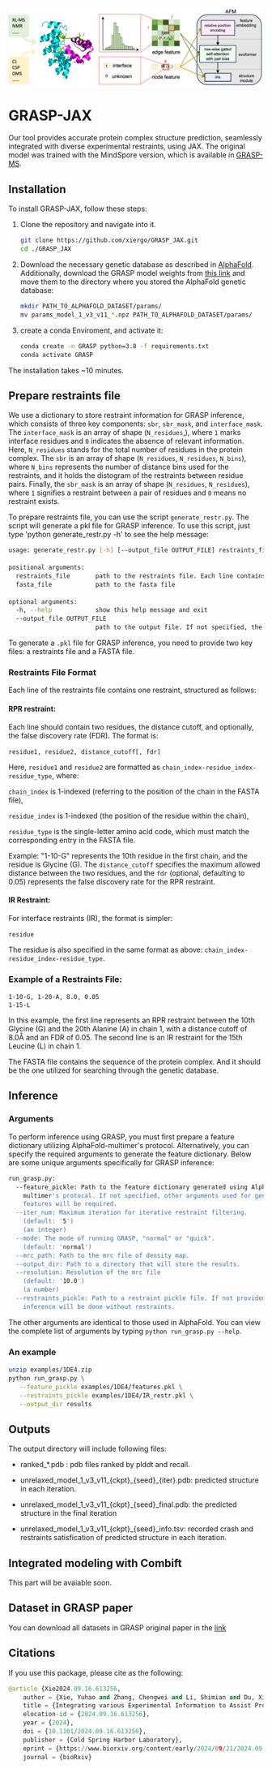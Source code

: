 ![header](imgs/header.png)

# GRASP-JAX

Our tool provides accurate protein complex structure prediction, seamlessly integrated with diverse experimental restraints, using JAX. 
The original model was trained with the MindSpore version, which is available in [GRASP-MS](https://github.com/xiergo/GRASP-MS).

## Installation

To install GRASP-JAX, follow these steps:

1. Clone the repository and navigate into it.

   ```bash
   git clone https://github.com/xiergo/GRASP_JAX.git
   cd ./GRASP_JAX
   ```

2. Download the necessary genetic database as described in [AlphaFold](https://github.com/google-deepmind/alphafold). Additionally, download the GRASP model weights from [this link](https://osf.io/6kjuq/) and move them to the directory where you stored the AlphaFold genetic database:


    ```bash
    mkdir PATH_TO_ALPHAFOLD_DATASET/params/
    mv params_model_1_v3_v11_*.npz PATH_TO_ALPHAFOLD_DATASET/params/
    ```

3. create a conda Enviroment, and activate it:

   ```bash
   conda create -n GRASP python=3.8 -f requirements.txt
   conda activate GRASP
   ```
  The installation takes ~10 minutes.
  
## Prepare restraints file

We use a dictionary to store restraint information for GRASP inference, which consists of three key components: `sbr`, `sbr_mask`, and `interface_mask`. The `interface_mask` is an array of shape (`N_residues`,), where `1` marks interface residues and `0` indicates the absence of relevant information. Here, `N_residues` stands for the total number of residues in the protein complex. The `sbr` is an array of shape (`N_residues`, `N_residues`, `N_bins`), where `N_bins` represents the number of distance bins used for the restraints, and it holds the distogram of the restraints between residue pairs. Finally, the `sbr_mask` is an array of shape (`N_residues`, `N_residues`), where `1` signifies a restraint between a pair of residues and `0` means no restraint exists.

To prepare restraints file, you can use the script `generate_restr.py`. The script will generate a pkl file for GRASP inference. To use this script, just type 'python generate_restr.py -h' to see the help message:
```bash
usage: generate_restr.py [-h] [--output_file OUTPUT_FILE] restraints_file fasta_file

positional arguments:
  restraints_file       path to the restraints file. Each line contains one restraint, with the format: "chainindex1-residueindex1-residuetype1, chainindex1-residueindex1-residuetype1, distance_cutoff[, fdr]" for the RPR restraint, "chainindex1-residueindex1-residuetype1" for the IR restraint.
  fasta_file            path to the fasta file

optional arguments:
  -h, --help            show this help message and exit
  --output_file OUTPUT_FILE
                        path to the output file. If not specified, the output file will be the same as the restraints file with a .pkl extension.
```
To generate a `.pkl` file for GRASP inference, you need to provide two key files: a restraints file and a FASTA file.

### Restraints File Format
Each line of the restraints file contains one restraint, structured as follows:
#### RPR restraint:
Each line should contain two residues, the distance cutoff, and optionally, the false discovery rate (FDR). The format is: 

`residue1, residue2, distance_cutoff[, fdr]`

Here, `residue1` and `residue2` are formatted as `chain_index-residue_index-residue_type`, where:

`chain_index` is 1-indexed (referring to the position of the chain in the FASTA file),

`residue_index` is 1-indexed (the position of the residue within the chain),

`residue_type` is the single-letter amino acid code, which must match the corresponding entry in the FASTA file.

Example: "1-10-G" represents the 10th residue in the first chain, and the residue is Glycine (G).
The `distance_cutoff` specifies the maximum allowed distance between the two residues, and the `fdr` (optional, defaulting to 0.05) represents the false discovery rate for the RPR restraint.

#### IR Restraint:
For interface restraints (IR), the format is simpler:

`residue`

The residue is also specified in the same format as above: `chain_index-residue_index-residue_type`.

### Example of a Restraints File:
```
1-10-G, 1-20-A, 8.0, 0.05
1-15-L
```
In this example, the first line represents an RPR restraint between the 10th Glycine (G) and the 20th Alanine (A) in chain 1, with a distance cutoff of 8.0Å and an FDR of 0.05. The second line is an IR restraint for the 15th Leucine (L) in chain 1.

The FASTA file contains the sequence of the protein complex. And it should be the one utilized for searching through the genetic database.

## Inference

### Arguments
To perform inference using GRASP, you must first prepare a feature dictionary utilizing AlphaFold-multimer's protocol. Alternatively, you can specify the required arguments to generate the feature dictionary. Below are some unique arguments specifically for GRASP inference:
```bash
run_grasp.py:
  --feature_pickle: Path to the feature dictionary generated using AlphaFold-
    multimer's protocal. If not specified, other arguments used for generating
    features will be required.
  --iter_num: Maximum iteration for iterative restraint filtering.
    (default: '5')
    (an integer)
  --mode: The mode of running GRASP, "normal" or "quick".
    (default: 'normal')
  --mrc_path: Path to the mrc file of density map.
  --output_dir: Path to a directory that will store the results.
  --resolution: Resolution of the mrc file
    (default: '10.0')
    (a number)
  --restraints_pickle: Path to a restraint pickle file. If not provided,
    inference will be done without restraints.
```
The other arguments are identical to those used in AlphaFold. You can view the complete list of arguments by typing `python run_grasp.py --help`.

### An example
```bash
unzip examples/1DE4.zip
python run_grasp.py \
   --feature_pickle examples/1DE4/features.pkl \
   --restraints_pickle examples/1DE4/IR_restr.pkl \
   --output_dir results
```


## Outputs

   The output directory will include following files:

   * ranked_*.pdb : pdb files ranked by plddt and recall.
   
   * unrelaxed_model_1_v3_v11_{ckpt}\_{seed}_{iter}.pdb: predicted structure in each iteration.

   * unrelaxed_model_1_v3_v11_{ckpt}\_{seed}_final.pdb: the predicted structure in the final iteration
     
   * unrelaxed_model_1_v3_v11_{ckpt}\_{seed}_info.tsv: recorded crash and restraints satisfication of predicted structure in each iteration.

## Integrated modeling with Combift

   This part will be avaiable soon.

## Dataset in GRASP paper

  You can download all datasets in GRASP original paper in the [link](https://osf.io/6kjuq/)

## Citations
If you use this package, please cite as the following:
```python
@article {Xie2024.09.16.613256,
	author = {Xie, Yuhao and Zhang, Chengwei and Li, Shimian and Du, Xinyu and Wang, Min and Hu, Yingtong and Liu, Sirui and Gao, Yi Qin},
	title = {Integrating various Experimental Information to Assist Protein Complex Structure Prediction by GRASP},
	elocation-id = {2024.09.16.613256},
	year = {2024},
	doi = {10.1101/2024.09.16.613256},
	publisher = {Cold Spring Harbor Laboratory},
	eprint = {https://www.biorxiv.org/content/early/2024/09/21/2024.09.16.613256.full.pdf},
	journal = {bioRxiv}


